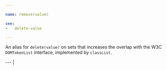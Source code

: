 ```yaml
---

name: remove(value)

see:
-   delete-value

---
```


An alias for `delete(value)` on sets that increases the overlap with the W3C
`DOMTokenList` interface, implemented by `classList`.

--- |


